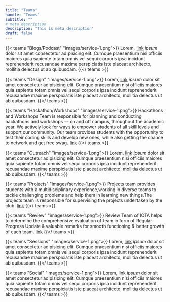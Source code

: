 ```yaml
---
title: "Teams"
handle: "Teams"
subtitle: ""
# meta description
description: "This is meta description"
draft: false
---
```



{{< teams "Blogs/Podcast" "images/service-1.png">}}
Lorem, [link](https://examplesite.com) _ipsum_ dolor sit amet consectetur adipisicing elit. Cumque praesentium nisi officiis maiores quia sapiente totam omnis vel sequi corporis ipsa incidunt reprehenderit recusandae maxime perspiciatis iste placeat architecto, mollitia delectus ut ab quibusdam.
{{</ teams >}}

{{< teams "Design" "images/service-1.png">}}
Lorem, [link](https://examplesite.com) _ipsum_ dolor sit amet consectetur adipisicing elit. Cumque praesentium nisi officiis maiores quia sapiente totam omnis vel sequi corporis ipsa incidunt reprehenderit recusandae maxime perspiciatis iste placeat architecto, mollitia delectus ut ab quibusdam.
{{</ teams >}}

{{< teams "Hackathon/Workshops" "images/service-1.png">}}
Hackathons and Workshops Team is responsible for planning and conducting hackathons and workshops -- on and off campus, throughout the academic year. We actively look for ways to empower students of all skill levels and support our community. Our team provides students with the opportunity to test their coding skills and develop new ones, while also getting the chance to network and get free swag. [link](https://examplesite.com) 
{{</ teams >}}

{{< teams "Outreach" "images/service-1.png">}}
Lorem, [link](https://examplesite.com) _ipsum_ dolor sit amet consectetur adipisicing elit. Cumque praesentium nisi officiis maiores quia sapiente totam omnis vel sequi corporis ipsa incidunt reprehenderit recusandae maxime perspiciatis iste placeat architecto, mollitia delectus ut ab quibusdam.
{{</ teams >}}

{{< teams "Projects" "images/service-1.png">}}
Projects team provides students with a multidisciplinary experience,working in diverse teams to tackle challenging problems and help them in learning new things.The projects team is responsible for supervising the projects undertaken by the club. [link](https://examplesite.com) 
{{</ teams >}}

{{< teams "Review" "images/service-1.png">}}
Review Team of IOTA helps to determine the comprehensive evaluation of team in form of Regular Progress Update & valuable remarks for smooth functioning & better growth of each team. [link](https://examplesite.com)
{{</ teams >}}

{{< teams "Sessions" "images/service-1.png">}}
Lorem, [link](https://examplesite.com) _ipsum_ dolor sit amet consectetur adipisicing elit. Cumque praesentium nisi officiis maiores quia sapiente totam omnis vel sequi corporis ipsa incidunt reprehenderit recusandae maxime perspiciatis iste placeat architecto, mollitia delectus ut ab quibusdam.
{{</ teams >}}

{{< teams "Social" "images/service-1.png">}}
Lorem, [link](https://examplesite.com) _ipsum_ dolor sit amet consectetur adipisicing elit. Cumque praesentium nisi officiis maiores quia sapiente totam omnis vel sequi corporis ipsa incidunt reprehenderit recusandae maxime perspiciatis iste placeat architecto, mollitia delectus ut ab quibusdam.
{{</ teams >}}


